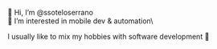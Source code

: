 👋 Hi, I’m @ssoteloserrano\
👀 I’m interested in mobile dev & automation\

I usually like to mix my hobbies with software development 💞️

<!---
ssoteloserrano/ssoteloserrano is a ✨ special ✨ repository because its `README.md` (this file) appears on your GitHub profile.
You can click the Preview link to take a look at your changes.
--->
